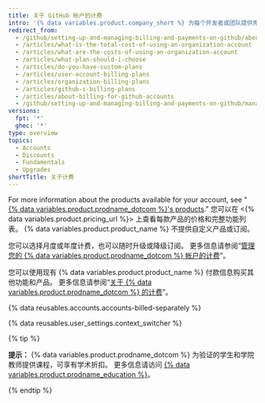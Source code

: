 ```yaml
---
title: 关于 GitHub 帐户的计费
intro: '{% data variables.product.company_short %} 为每个开发者或团队提供免费和付费产品。'
redirect_from:
  - /github/setting-up-and-managing-billing-and-payments-on-github/about-billing-for-github-accounts
  - /articles/what-is-the-total-cost-of-using-an-organization-account
  - /articles/what-are-the-costs-of-using-an-organization-account
  - /articles/what-plan-should-i-choose
  - /articles/do-you-have-custom-plans
  - /articles/user-account-billing-plans
  - /articles/organization-billing-plans
  - /articles/github-s-billing-plans
  - /articles/about-billing-for-github-accounts
  - /github/setting-up-and-managing-billing-and-payments-on-github/managing-billing-for-your-github-account/about-billing-for-github-accounts
versions:
  fpt: '*'
  ghec: '*'
type: overview
topics:
  - Accounts
  - Discounts
  - Fundamentals
  - Upgrades
shortTitle: 关于计费
---
```


For more information about the products available for your account, see "[{% data variables.product.prodname_dotcom %}'s products](/articles/github-s-products)." 您可以在 <{% data variables.product.pricing_url %}> 上查看每款产品的价格和完整功能列表。 {% data variables.product.product_name %} 不提供自定义产品或订阅。

您可以选择月度或年度计费，也可以随时升级或降级订阅。 更多信息请参阅“[管理您的 {% data variables.product.prodname_dotcom %} 帐户的计费](/articles/managing-billing-for-your-github-account)”。

您可以使用现有 {% data variables.product.product_name %} 付款信息购买其他功能和产品。 更多信息请参阅“[关于 {% data variables.product.prodname_dotcom %} 的计费](/articles/about-billing-on-github)”。

{% data reusables.accounts.accounts-billed-separately %}

{% data reusables.user_settings.context_switcher %}

{% tip %}

**提示：** {% data variables.product.prodname_dotcom %} 为验证的学生和学院教师提供课程，可享有学术折扣。 更多信息请访问 [{% data variables.product.prodname_education %}](https://education.github.com/)。

{% endtip %}



